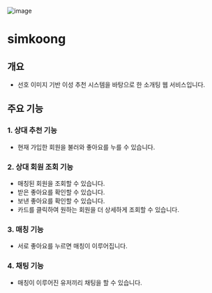 ![image](https://github.com/rimgosu/simkoong/assets/120752098/ddf88b71-4315-4f10-9c22-24a13ce39bf5)

# simkoong

## 개요
- 선호 이미지 기반 이성 추천 시스템을 바탕으로 한 소개팅 웹 서비스입니다.

## 주요 기능
### 1. 상대 추천 기능
- 현재 가입한 회원을 불러와 좋아요를 누를 수 있습니다.


### 2. 상대 회원 조회 기능
- 매칭된 회원을 조회할 수 있습니다.
- 받은 좋아요를 확인할 수 있습니다.
- 보낸 좋아요를 확인할 수 있습니다.
- 카드를 클릭하여 원하는 회원을 더 상세하게 조회할 수 있습니다.

### 3. 매칭 기능
- 서로 좋아요를 누르면 매칭이 이루어집니다.

### 4. 채팅 기능
- 매칭이 이루어진 유저끼리 채팅을 할 수 있습니다.

## 
